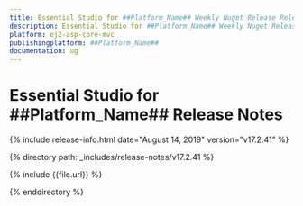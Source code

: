```yaml
---
title: Essential Studio for ##Platform_Name## Weekly Nuget Release Release Notes  
description: Essential Studio for ##Platform_Name## Weekly Nuget Release Release Notes  
platform: ej2-asp-core-mvc
publishingplatform: ##Platform_Name##
documentation: ug
---
```


# Essential Studio for  ##Platform_Name##  Release Notes  

{% include release-info.html date="August 14, 2019"   version="v17.2.41"  %} 

{% directory path: _includes/release-notes/v17.2.41 %}

{% include {{file.url}} %}

{% enddirectory %}
